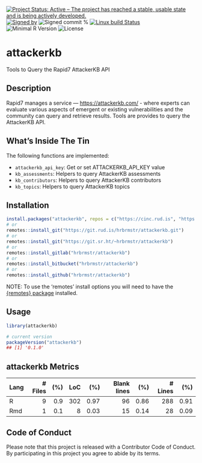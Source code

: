 
[![Project Status: Active – The project has reached a stable, usable
state and is being actively
developed.](https://www.repostatus.org/badges/latest/active.svg)](https://www.repostatus.org/#active)
[![Signed
by](https://img.shields.io/badge/Keybase-Verified-brightgreen.svg)](https://keybase.io/hrbrmstr)
![Signed commit
%](https://img.shields.io/badge/Signed_Commits-100%25-lightgrey.svg)
[![Linux build
Status](https://travis-ci.org/hrbrmstr/attackerkb.svg?branch=master)](https://travis-ci.org/hrbrmstr/attackerkb)  
![Minimal R
Version](https://img.shields.io/badge/R%3E%3D-3.2.0-blue.svg)
![License](https://img.shields.io/badge/License-MIT-blue.svg)

# attackerkb

Tools to Query the Rapid7 AttackerKB API

## Description

Rapid7 manages a service — <https://attackerkb.com/> - where experts can
evaluate various aspects of emergent or existing vulnerabilities and the
community can query and retrieve results. Tools are provides to query
the AttackerKB API.

## What’s Inside The Tin

The following functions are implemented:

  - `attackerkb_api_key`: Get or set ATTACKERKB\_API\_KEY value
  - `kb_assessments`: Helpers to query AttackerKB assessments
  - `kb_contributors`: Helpers to query AttackerKB contributors
  - `kb_topics`: Helpers to query AttackerKB topics

## Installation

``` r
install.packages("attackerkb", repos = c("https://cinc.rud.is", "https://cloud.r-project.org/"))
# or
remotes::install_git("https://git.rud.is/hrbrmstr/attackerkb.git")
# or
remotes::install_git("https://git.sr.ht/~hrbrmstr/attackerkb")
# or
remotes::install_gitlab("hrbrmstr/attackerkb")
# or
remotes::install_bitbucket("hrbrmstr/attackerkb")
# or
remotes::install_github("hrbrmstr/attackerkb")
```

NOTE: To use the ‘remotes’ install options you will need to have the
[{remotes} package](https://github.com/r-lib/remotes) installed.

## Usage

``` r
library(attackerkb)

# current version
packageVersion("attackerkb")
## [1] '0.1.0'
```

## attackerkb Metrics

| Lang | \# Files | (%) | LoC |  (%) | Blank lines |  (%) | \# Lines |  (%) |
| :--- | -------: | --: | --: | ---: | ----------: | ---: | -------: | ---: |
| R    |        9 | 0.9 | 302 | 0.97 |          96 | 0.86 |      288 | 0.91 |
| Rmd  |        1 | 0.1 |   8 | 0.03 |          15 | 0.14 |       28 | 0.09 |

## Code of Conduct

Please note that this project is released with a Contributor Code of
Conduct. By participating in this project you agree to abide by its
terms.
